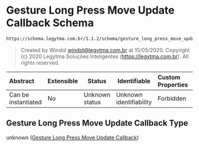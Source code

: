 # Gesture Long Press Move Update Callback Schema

```txt
https://schema.legytma.com.br/1.1.2/schema/gesture_long_press_move_update_callback.schema.json
```




> Created by Windol [windol@legytma.com.br](mailto:windol@legytma.com.br) at 15/05/2020.
> Copyright (c) 2020 Legytma Soluções Inteligentes (<https://legytma.com.br>). All rights reserved.
>

| Abstract            | Extensible | Status         | Identifiable            | Custom Properties | Additional Properties | Access Restrictions | Defined In                                                                                                                                  |
| :------------------ | ---------- | -------------- | ----------------------- | :---------------- | --------------------- | ------------------- | ------------------------------------------------------------------------------------------------------------------------------------------- |
| Can be instantiated | No         | Unknown status | Unknown identifiability | Forbidden         | Allowed               | none                | [gesture_long_press_move_update_callback.schema.json](../schema/gesture_long_press_move_update_callback.schema.json) |

## Gesture Long Press Move Update Callback Type

unknown ([Gesture Long Press Move Update Callback](gesture_long_press_move_update_callback.md))
